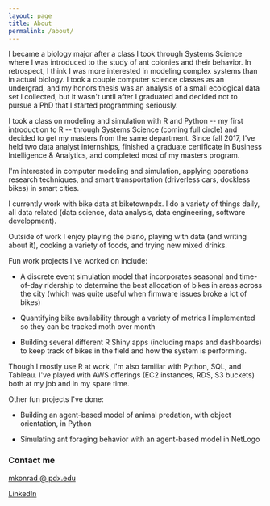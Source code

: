 ```yaml
---
layout: page
title: About
permalink: /about/
---
```


I became a biology major after a class I took through Systems Science where I was introduced to the study of ant colonies and their behavior.  In retrospect, I think I was more interested in modeling complex systems than in actual biology. I took a couple computer science classes as an undergrad, and my honors thesis was an analysis of a small ecological data set I collected, but it wasn't until after I graduated and decided not to pursue a PhD that I started programming seriously. 

I took a class on modeling and simulation with R and Python -- my first introduction to R -- through Systems Science (coming full circle) and decided to get my masters from the same department. Since fall 2017, I've held two data analyst internships, finished a graduate certificate in Business Intelligence & Analytics, and completed most of my masters program. 

I'm interested in computer modeling and simulation, applying operations research techniques, and smart transportation (driverless cars, dockless bikes) in smart cities. 

I currently work with bike data at biketownpdx. I do a variety of things daily, all data related (data science, data analysis, data engineering, software development). 

Outside of work I enjoy playing the piano, playing with data (and writing about it), cooking a variety of foods, and trying new mixed drinks.

Fun work projects I've worked on include: 
* A discrete event simulation model that incorporates seasonal and time-of-day ridership to determine the best allocation of bikes in areas across the city (which was quite useful when firmware issues broke a lot of bikes)

* Quantifying bike availability through a variety of metrics I implemented so they can be tracked moth over month

* Building several different R Shiny apps (including maps and dashboards) to keep track of bikes in the field and how the system is performing. 

Though I mostly use R at work, I'm also familiar with Python, SQL, and Tableau. I've played with AWS offerings (EC2 instances, RDS, S3 buckets) both at my job and in my spare time. 

Other fun projects I've done:

* Building an agent-based model of animal predation, with object orientation, in Python

* Simulating ant foraging behavior with an agent-based model in NetLogo

### Contact me

[mkonrad @ pdx.edu](mailto:mkonrad@pdx.edu)

[LinkedIn](https://linkedin.com/in/konradmiz)

